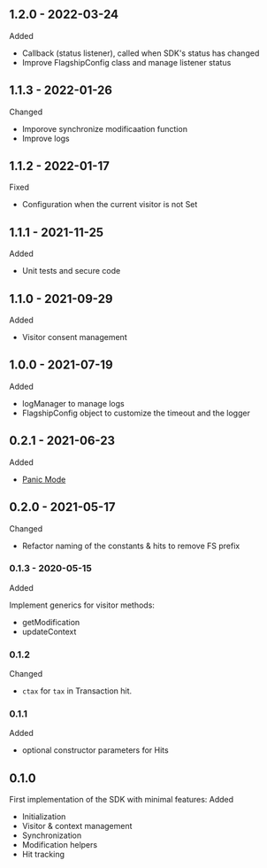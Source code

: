 ## 1.2.0 - 2022-03-24

Added

- Callback (status listener), called when SDK's status has changed
- Improve FlagshipConfig class and manage listener status

## 1.1.3 - 2022-01-26

Changed

- Imporove synchronize modificaation function
- Improve logs

## 1.1.2 - 2022-01-17

Fixed

- Configuration when the current visitor is not Set

## 1.1.1 - 2021-11-25

Added

- Unit tests and secure code

## 1.1.0 - 2021-09-29

Added

- Visitor consent management

## 1.0.0 - 2021-07-19

Added

- logManager to manage logs
- FlagshipConfig object to customize the timeout and the logger

## 0.2.1 - 2021-06-23

Added

- [Panic Mode](https://developers.flagship.io/docs/glossary#panic-mode)

## 0.2.0 - 2021-05-17

Changed

- Refactor naming of the constants & hits to remove FS prefix

### 0.1.3 - 2020-05-15

Added

Implement generics for visitor methods:

- getModification
- updateContext

### 0.1.2

Changed

- `ctax` for `tax` in Transaction hit.

### 0.1.1

Added

- optional constructor parameters for Hits

## 0.1.0

First implementation of the SDK with minimal features:
Added

- Initialization
- Visitor & context management
- Synchronization
- Modification helpers
- Hit tracking

